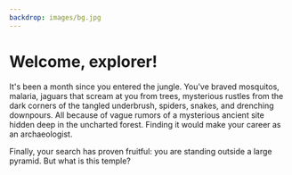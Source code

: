 ```yaml
---
backdrop: images/bg.jpg
---
```


# Welcome, explorer!

It's been a month since you entered the jungle. You've braved mosquitos, malaria, jaguars that scream at you from trees, mysterious rustles from the dark corners of the tangled underbrush, spiders, snakes, and drenching downpours. All because of vague rumors of a mysterious ancient site hidden deep in the uncharted forest. Finding it would make your career as an archaeologist.

Finally, your search has proven fruitful: you are standing outside a large pyramid. But what is this temple?

<Page url="rooms/1" instructions="It's probably time to open your backpack to get the gear you need to start exploring." action="Open it" condition="none" />
